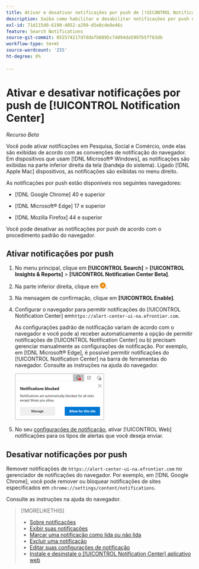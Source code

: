 ```yaml
---
title: Ativar e desativar notificações por push de [!UICONTROL Notification Center]
description: Saiba como habilitar e desabilitar notificações por push de [!UICONTROL Notification Center].
exl-id: 71d115d0-6190-4052-a299-d5e8cde8e46c
feature: Search Notifications
source-git-commit: 052574217d7ddafb8895c74094da5997b5ff83db
workflow-type: tm+mt
source-wordcount: '255'
ht-degree: 0%

---
```


# Ativar e desativar notificações por push de [!UICONTROL Notification Center]

*Recurso Beta*

Você pode ativar notificações em Pesquisa, Social e Comércio, onde elas são exibidas de acordo com as convenções de notificação do navegador. Em dispositivos que usam [!DNL Microsoft® Windows], as notificações são exibidas na parte inferior direita da tela (bandeja do sistema). Ligado [!DNL Apple Mac] dispositivos, as notificações são exibidas no menu direito.

As notificações por push estão disponíveis nos seguintes navegadores:

* [!DNL Google Chrome] 40 e superior

* [!DNL Microsoft® Edge] 17 e superior

* [!DNL Mozilla Firefox] 44 e superior

Você pode desativar as notificações por push de acordo com o procedimento padrão do navegador.

## Ativar notificações por push

1. No menu principal, clique em **[!UICONTROL Search]** > **[!UICONTROL Insights & Reports]** > **[!UICONTROL Notification Center Beta]**.

2. Na parte inferior direita, clique em ![Ativar notificações por push](/help/search-social-commerce/assets/notifications-push.png "Ativar notificações por push").

3. Na mensagem de confirmação, clique em **[!UICONTROL Enable]**.

4. Configurar o navegador para permitir notificações do [!UICONTROL Notification Center] em`https://alert-center-ui-na.efrontier.com`.

   As configurações padrão de notificação variam de acordo com o navegador e você pode a) receber automaticamente a opção de permitir notificações de [!UICONTROL Notification Center] ou b) precisam gerenciar manualmente as configurações de notificação. Por exemplo, em [!DNL Microsoft® Edge], é possível permitir notificações do [!UICONTROL Notification Center] na barra de ferramentas do navegador. Consulte as instruções na ajuda do navegador.

   ![Onde gerenciar configurações de notificação no Microsoft Edge](/help/search-social-commerce/assets/notifications-blocked-dialog.png "Onde gerenciar configurações de notificação no Microsoft® Edge")

5. No seu [configurações de notificação](notification-edit.md), ativar [!UICONTROL Web] notificações para os tipos de alertas que você deseja enviar.

## Desativar notificações por push

Remover notificações de `https://alert-center-ui-na.efrontier.com` no gerenciador de notificações do navegador. Por exemplo, em [!DNL Google Chrome], você pode remover ou bloquear notificações de sites especificados em `chrome://settings/content/notifications`.

Consulte as instruções na ajuda do navegador.

>[!MORELIKETHIS]
>
>* [Sobre notificações](/help/search-social-commerce/notifications/notification-about.md)
>* [Exibir suas notificações](notification-view.md)
>* [Marcar uma notificação como lida ou não lida](notification-mark-read-unread.md)
>* [Excluir uma notificação](notification-delete.md)
>* [Editar suas configurações de notificação](notification-edit.md)
>* [Instale e desinstale o [!UICONTROL Notification Center] aplicativo web](notification-app-install-uninstall.md)
